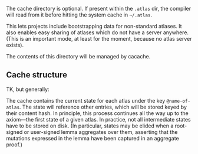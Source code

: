 The cache directory is optional. If present within the `.atlas` dir, the compiler will read from it before hitting the system cache in `~/.atlas`. 

This lets projects include bootstrapping data for non-standard atlases. It also enables easy sharing of atlases which do not have a server anywhere. (This is an important mode, at least for the moment, because no atlas server exists).

The contents of this directory will be managed by cacache.

## Cache structure

TK, but generally:

The cache contains the current state for each atlas under the key `@name-of-atlas`. The state will reference other entries, which will be stored keyed by their content hash. In principle, this process continues all the way up to the axiom—the first state of a given atlas. In practice, not all intermediate states have to be stored on disk. (In particular, states may be elided when a root-signed or user-signed lemma aggregates over them, asserting that the mutations expressed in the lemma have been captured in an aggregate proof.)